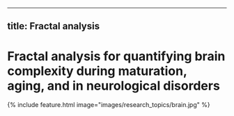 
---
title: Fractal analysis 
---

# <i class="Fractal analysis"></i>Fractal analysis for quantifying brain complexity during maturation, aging, and in neurological disorders

{%
  include feature.html
  image="images/research_topics/brain.jpg"
%}



